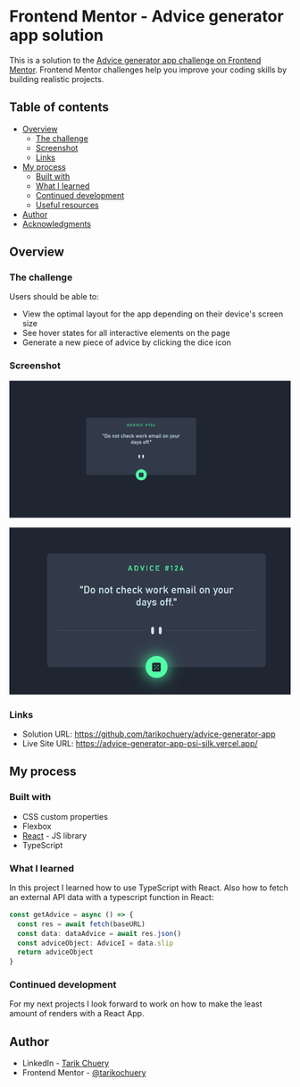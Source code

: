 # Frontend Mentor - Advice generator app solution

This is a solution to the [Advice generator app challenge on Frontend Mentor](https://www.frontendmentor.io/challenges/advice-generator-app-QdUG-13db). Frontend Mentor challenges help you improve your coding skills by building realistic projects.

## Table of contents

- [Overview](#overview)
  - [The challenge](#the-challenge)
  - [Screenshot](#screenshot)
  - [Links](#links)
- [My process](#my-process)
  - [Built with](#built-with)
  - [What I learned](#what-i-learned)
  - [Continued development](#continued-development)
  - [Useful resources](#useful-resources)
- [Author](#author)
- [Acknowledgments](#acknowledgments)


## Overview

### The challenge

Users should be able to:

- View the optimal layout for the app depending on their device's screen size
- See hover states for all interactive elements on the page
- Generate a new piece of advice by clicking the dice icon

### Screenshot

![Project Print](./public/project-print.png)

![Project Print Hover](./public/project-print-hover.png)


### Links

- Solution URL: https://github.com/tarikochuery/advice-generator-app
- Live Site URL: https://advice-generator-app-psi-silk.vercel.app/

## My process

### Built with

- CSS custom properties
- Flexbox
- [React](https://reactjs.org/) - JS library
- TypeScript

### What I learned

In this project I learned how to use TypeScript with React.
Also how to fetch an external API data with a typescript function in React:

```ts
const getAdvice = async () => {
  const res = await fetch(baseURL)
  const data: dataAdvice = await res.json()
  const adviceObject: AdviceI = data.slip
  return adviceObject
}
```

### Continued development

For my next projects I look forward to work on how to make the least amount of renders with a React App.

## Author

- LinkedIn - [Tarik Chuery](https://www.linkedin.com/in/tarik-chuery/)
- Frontend Mentor - [@tarikochuery](https://www.frontendmentor.io/profile/tarikochuery)
